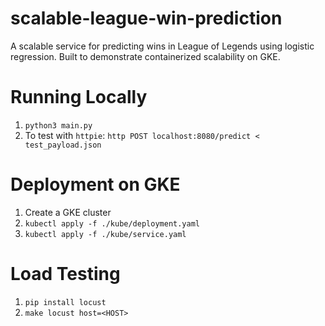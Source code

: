 # scalable-league-win-prediction

A scalable service for predicting wins in League of Legends using logistic regression. Built to demonstrate containerized scalability on GKE.

# Running Locally
1. `python3 main.py`
2. To test with `httpie`: `http POST localhost:8080/predict < test_payload.json`

# Deployment on GKE
1. Create a GKE cluster
2. `kubectl apply -f ./kube/deployment.yaml`
3. `kubectl apply -f ./kube/service.yaml`

# Load Testing
1. `pip install locust`
2. `make locust host=<HOST>`